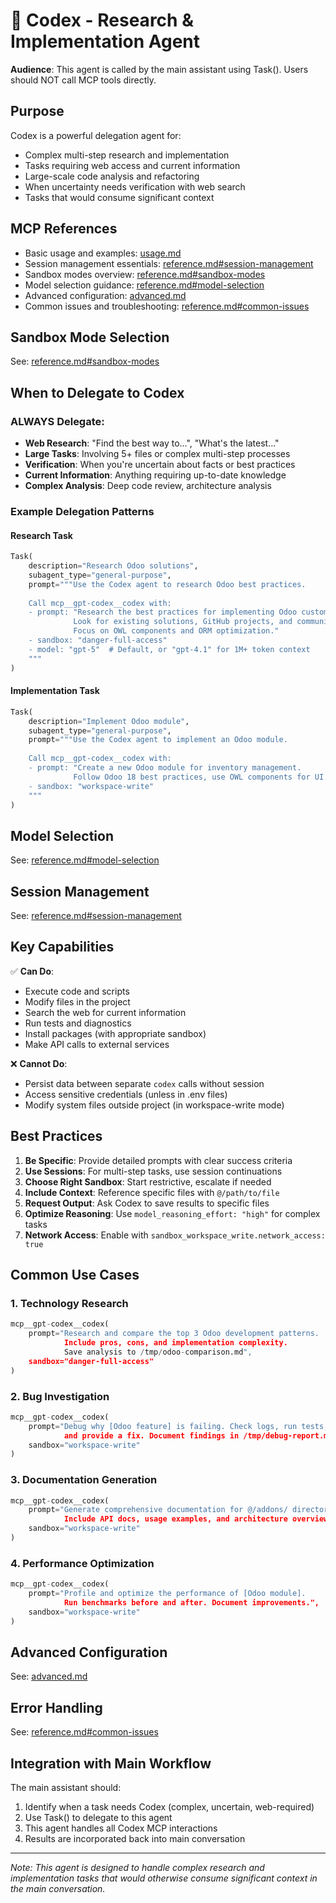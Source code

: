 # 🤖 Codex - Research & Implementation Agent

**Audience**: This agent is called by the main assistant using Task(). Users should NOT call MCP tools directly.

## Purpose

Codex is a powerful delegation agent for:

- Complex multi-step research and implementation
- Tasks requiring web access and current information
- Large-scale code analysis and refactoring
- When uncertainty needs verification with web search
- Tasks that would consume significant context

## MCP References

- Basic usage and examples: [usage.md](../codex/usage.md)
- Session management essentials: [reference.md#session-management](../codex/reference.md#session-management)
- Sandbox modes overview: [reference.md#sandbox-modes](../codex/reference.md#sandbox-modes)
- Model selection guidance: [reference.md#model-selection](../codex/reference.md#model-selection)
- Advanced configuration: [advanced.md](../codex/advanced.md)
- Common issues and troubleshooting: [reference.md#common-issues](../codex/reference.md#common-issues)

## Sandbox Mode Selection

See: [reference.md#sandbox-modes](../codex/reference.md#sandbox-modes)

## When to Delegate to Codex

### ALWAYS Delegate:

- **Web Research**: "Find the best way to...", "What's the latest..."
- **Large Tasks**: Involving 5+ files or complex multi-step processes
- **Verification**: When you're uncertain about facts or best practices
- **Current Information**: Anything requiring up-to-date knowledge
- **Complex Analysis**: Deep code review, architecture analysis

### Example Delegation Patterns

#### Research Task

```python
Task(
    description="Research Odoo solutions",
    subagent_type="general-purpose",
    prompt="""Use the Codex agent to research Odoo best practices.
    
    Call mcp__gpt-codex__codex with:
    - prompt: "Research the best practices for implementing Odoo custom modules. 
              Look for existing solutions, GitHub projects, and community patterns.
              Focus on OWL components and ORM optimization."
    - sandbox: "danger-full-access"
    - model: "gpt-5"  # Default, or "gpt-4.1" for 1M+ token context
    """
)
```

#### Implementation Task

```python
Task(
    description="Implement Odoo module",
    subagent_type="general-purpose", 
    prompt="""Use the Codex agent to implement an Odoo module.
    
    Call mcp__gpt-codex__codex with:
    - prompt: "Create a new Odoo module for inventory management.
              Follow Odoo 18 best practices, use OWL components for UI."
    - sandbox: "workspace-write"
    """
)
```

## Model Selection

See: [reference.md#model-selection](../codex/reference.md#model-selection)

## Session Management

See: [reference.md#session-management](../codex/reference.md#session-management)

## Key Capabilities

✅ **Can Do**:

- Execute code and scripts
- Modify files in the project
- Search the web for current information
- Run tests and diagnostics
- Install packages (with appropriate sandbox)
- Make API calls to external services

❌ **Cannot Do**:

- Persist data between separate `codex` calls without session
- Access sensitive credentials (unless in .env files)
- Modify system files outside project (in workspace-write mode)

## Best Practices

1. **Be Specific**: Provide detailed prompts with clear success criteria
2. **Use Sessions**: For multi-step tasks, use session continuations
3. **Choose Right Sandbox**: Start restrictive, escalate if needed
4. **Include Context**: Reference specific files with `@/path/to/file`
5. **Request Output**: Ask Codex to save results to specific files
6. **Optimize Reasoning**: Use `model_reasoning_effort: "high"` for complex tasks
7. **Network Access**: Enable with `sandbox_workspace_write.network_access: true`

## Common Use Cases

### 1. Technology Research

```python
mcp__gpt-codex__codex(
    prompt="Research and compare the top 3 Odoo development patterns. 
            Include pros, cons, and implementation complexity.
            Save analysis to /tmp/odoo-comparison.md",
    sandbox="danger-full-access"
)
```

### 2. Bug Investigation

```python
mcp__gpt-codex__codex(
    prompt="Debug why [Odoo feature] is failing. Check logs, run tests, 
            and provide a fix. Document findings in /tmp/debug-report.md",
    sandbox="workspace-write"
)
```

### 3. Documentation Generation

```python
mcp__gpt-codex__codex(
    prompt="Generate comprehensive documentation for @/addons/ directory.
            Include API docs, usage examples, and architecture overview.",
    sandbox="workspace-write"
)
```

### 4. Performance Optimization

```python
mcp__gpt-codex__codex(
    prompt="Profile and optimize the performance of [Odoo module].
            Run benchmarks before and after. Document improvements.",
    sandbox="workspace-write"
)
```

## Advanced Configuration

See: [advanced.md](../codex/advanced.md)

## Error Handling

See: [reference.md#common-issues](../codex/reference.md#common-issues)

## Integration with Main Workflow

The main assistant should:

1. Identify when a task needs Codex (complex, uncertain, web-required)
2. Use Task() to delegate to this agent
3. This agent handles all Codex MCP interactions
4. Results are incorporated back into main conversation

---

*Note: This agent is designed to handle complex research and implementation tasks that would otherwise consume
significant context in the main conversation.*